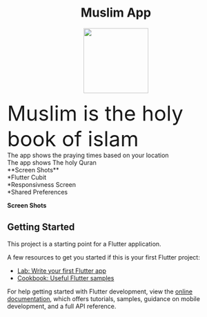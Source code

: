 
<h1 align="center"> Muslim App <br></h1>
<div align="center">
<img src="https://user-images.githubusercontent.com/124194866/235448634-3cf4d82f-0ce4-446f-9b56-300f77655fca.png" width="150" height="150" /></div>
<br> <font size="10">Muslim is the holy book of islam</font><br>The app shows the praying times based on your location <br> The app shows The holy Quran<br/>
**Screen Shots** <br>
*Flutter Cubit<br>
*Responsivness Screen<br>
*Shared Preferences<br>

**Screen Shots**

## Getting Started

This project is a starting point for a Flutter application.

A few resources to get you started if this is your first Flutter project:

- [Lab: Write your first Flutter app](https://docs.flutter.dev/get-started/codelab)
- [Cookbook: Useful Flutter samples](https://docs.flutter.dev/cookbook)

For help getting started with Flutter development, view the
[online documentation](https://docs.flutter.dev/), which offers tutorials,
samples, guidance on mobile development, and a full API reference.
